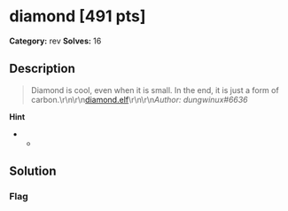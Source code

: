 # diamond [491 pts]

**Category:** rev
**Solves:** 16

## Description
>Diamond is cool, even when it is small. In the end, it is just a form of carbon.\r\n\r\n[diamond.elf](https://umass-ctf-challenges.s3.amazonaws.com/rev/diamond.elf)\r\n\r\n*Author: dungwinux#6636*

**Hint**
* -

## Solution

### Flag

